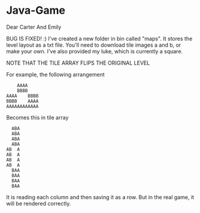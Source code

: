 # Java-Game

Dear Carter And Emily

BUG IS FIXED! :)
I've created a new folder in bin called "maps".
It stores the level layout as a txt file.
You'll need to download tile images a and b, or make your own.
I've also provided my luke, which is currently a square.

NOTE THAT THE TILE ARRAY FLIPS THE ORIGINAL LEVEL

For example, the following arrangement

        AAAA    
        BBBB    
    AAAA    BBBB
    BBBB    AAAA
    AAAAAAAAAAAA

Becomes this in tile array

      ABA
      ABA
      ABA
      ABA
    AB  A
    AB  A
    AB  A
    AB  A
      BAA
      BAA
      BAA
      BAA
  
It is reading each column and then saving it as a row.
But in the real game, it will be rendered correctly.

